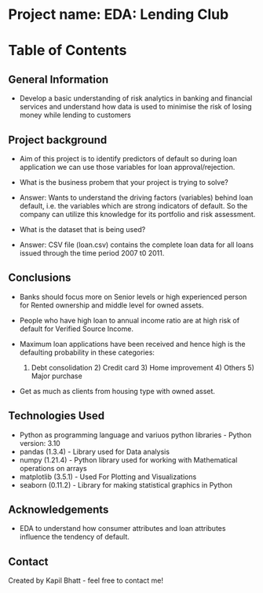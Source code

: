 # Project name: EDA: Lending Club

# Table of Contents

## General Information
- Develop a basic understanding of risk analytics in banking and financial services and understand how data is used to minimise the risk of losing money while lending to customers

## Project background
- Aim of this project is to identify predictors of default so during loan application we can use those variables for loan approval/rejection.

- What is the business probem that your project is trying to solve?
- Answer: Wants to understand the driving factors (variables) behind loan default, i.e. the variables which are strong indicators of default.
  So the company can utilize this knowledge for its portfolio and risk assessment.

- What is the dataset that is being used?
- Answer: CSV file (loan.csv) contains the complete loan data for all loans issued through the time period 2007 t0 2011.

## Conclusions
- Banks should focus more on Senior levels or high experienced person for Rented ownership and middle level for owned assets.

- People who have high loan to annual income ratio are at high risk of default for Verified Source Income.

- Maximum loan applications have been received and hence high is the defaulting probability in these categories:
  1) Debt consolidation 2) Credit card 3) Home improvement 4) Others 5) Major purchase

- Get as much as clients from housing type with owned asset.

## Technologies Used
- Python as programming language and variuos python libraries - Python version: 3.10
- pandas (1.3.4) - Library used for Data analysis
- numpy (1.21.4) - Python library used for working with Mathematical operations on arrays
- matplotlib (3.5.1) - Used For Plotting and Visualizations 
- seaborn (0.11.2) - Library for making statistical graphics in Python

## Acknowledgements
- EDA to understand how consumer attributes and loan attributes influence the tendency of default.

## Contact
Created by Kapil Bhatt - feel free to contact me!